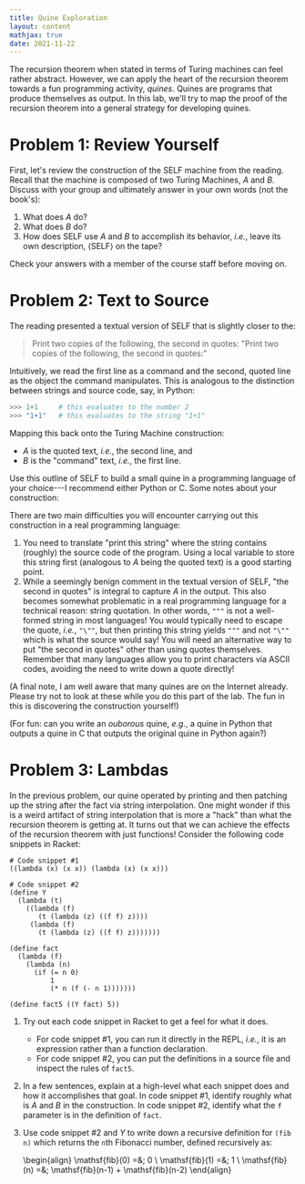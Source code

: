 ```yaml
---
title: Quine Exploration
layout: content
mathjax: true
date: 2021-11-22
---
```


The recursion theorem when stated in terms of Turing machines can feel rather abstract.
However, we can apply the heart of the recursion theorem towards a fun programming activity, _quines_.
Quines are programs that produce themselves as output.
In this lab, we'll try to map the proof of the recursion theorem into a general strategy for developing quines.

# Problem 1: Review Yourself

First, let's review the construction of the $\text{SELF}$ machine from the reading.
Recall that the machine is composed of two Turing Machines, $A$ and $B$.
Discuss with your group and ultimately answer in your own words (not the book's):

1.  What does $A$ do?
2.  What does $B$ do?
3.  How does $\text{SELF}$ use $A$ and $B$ to accomplish its behavior, _i.e._, leave its own description, $\langle \text{SELF} \rangle$ on the tape?

Check your answers with a member of the course staff before moving on.

# Problem 2: Text to Source

The reading presented a textual version of $\text{SELF}$ that is slightly closer to the:

> Print two copies of the following, the second in quotes:
> "Print two copies of the following, the second in quotes:"

Intuitively, we read the first line as a command and the second, quoted line as the object the command manipulates.
This is analogous to the distinction between strings and source code, say, in Python:

```python
>>> 1+1     # this evaluates to the number 2
>>> "1+1"   # this evaluates to the string "1+1"
```

Mapping this back onto the Turing Machine construction:

+   $A$ is the quoted text, _i.e._, the second line, and
+   $B$ is the "command" text, _i.e._, the first line.

Use this outline of $\text{SELF}$ to build a small quine in a programming language of your choice---I recommend either Python or C.
Some notes about your construction:

There are two main difficulties you will encounter carrying out this construction in a real programming language:

1.  You need to translate "print this string" where the string contains (roughly) the source code of the program.
    Using a local variable to store this string first (analogous to $A$ being the quoted text) is a good starting point.
2.  While a seemingly benign comment in the textual version of $\text{SELF}$, "the second in quotes" is integral to
    capture $A$ in the output.
    This also becomes somewhat problematic in a real programming language for a technical reason: string quotation.
    In other words, `"""` is not a well-formed string in most languages!
    You would typically need to escape the quote, _i.e._, `"\""`, but then printing this string yields `"""` and not `"\""`
    which is what the source would say!
    You will need an alternative way to put "the second in quotes" other than using quotes themselves.
    Remember that many languages allow you to print characters via ASCII codes, avoiding the need to write down a quote directly!

(A final note, I am well aware that many quines are on the Internet already.
Please try not to look at these while you do this part of the lab.
The fun in this is discovering the construction yourself!)

(For fun: can you write an _ouborous_ quine, _e.g._, a quine in Python that outputs a quine in C that outputs the original quine in Python again?)

# Problem 3: Lambdas

In the previous problem, our quine operated by printing and then patching up the string after the fact via string interpolation.
One might wonder if this is a weird artifact of string interpolation that is more a "hack" than what the recursion theorem is getting at.
It turns out that we can achieve the effects of the recursion theorem with just functions!
Consider the following code snippets in Racket:

~~~racket
# Code snippet #1
((lambda (x) (x x)) (lambda (x) (x x)))

# Code snippet #2
(define Y
  (lambda (t)
    ((lambda (f)
       (t (lambda (z) ((f f) z))))
     (lambda (f)
       (t (lambda (z) ((f f) z)))))))

(define fact
  (lambda (f)
    (lambda (n)
      (if (= n 0)
          1
          (* n (f (- n 1)))))))

(define fact5 ((Y fact) 5))
~~~

1.  Try out each code snippet in Racket to get a feel for what it does.
    +   For code snippet #1, you can run it directly in the REPL, _i.e._, it is an expression rather than a function declaration.
    +   For code snippet #2, you can put the definitions in a source file and inspect the rules of `fact5`.

2.  In a few sentences, explain at a high-level what each snippet does and how it accomplishes that goal.
    In code snippet #1, identify roughly what is $A$ and $B$ in the construction.
    In code snippet #2, identify what the `f` parameter is in the definition of `fact`.

3.  Use code snippet #2 and $Y$ to write down a recursive definition for `(fib n)` which returns the `n`th Fibonacci number, defined recursively as:

    \begin{align}
    \mathsf{fib}(0) =&\; 0 \\
    \mathsf{fib}(1) =&\; 1 \\
    \mathsf{fib}(n) =&\; \mathsf{fib}(n-1) + \mathsf{fib}(n-2)
    \end{align}
